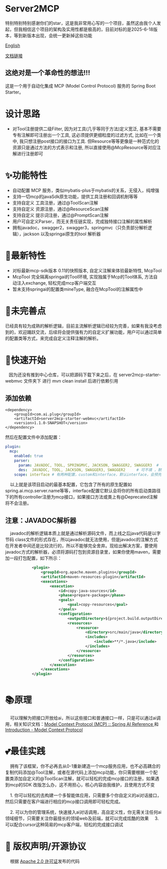 # Server2MCP

特别特别特别感谢你们的star，这是我非常用心写的一个项目，虽然这由我个人发起，但我相信这个项目的架构及实用性都是极高的，目前对标的是2025-6-18版本，等到新版本出现，会统一更新掉这些功能

[English](README.md)

[文档链接](https://theeterna.github.io/server2mcp-docs/)

## 这绝对是一个革命性的想法!!!

这是一个用于自动化集成 MCP (Model Control Protocol) 服务的 Spring Boot Starter。


# 设计思路
- 对Tool注册提供二级Filter, 因为对工具(几乎等同于方法)定义宽泛, 基本不需要专有注解即可注册出一个工具, 这必须提供更细粒度的过滤方式, 比如在一个类中, 我只想注册post接口的接口为工具. 但Resource等等更像是一种范式化的资源只是通过方法的方式表示和注册, 所以直接使用@McpResource等对应注解进行注册即可

# ✨功能特性

- 自动配置 MCP 服务，类似mybatis-plus于mybatis的关系，无侵入，纯增强
- 支持一切mcp的javaSdk原生功能，提供工具注册和回调机制等等
- 支持自定义 工具注册，通过@ToolScan注解
- 支持自定义 资源注册，通过@ResourceScan注解
- 支持自定义 提示词注册，通过@PromptScan注解
- 用户可自定义Parser，而无关责任链实现，完成独特接口注解的属性解析
- 拥有javadoc，swagger2，swagger3，springmvc（只负责部分解析逻辑），jackson 以及springai原生的tool 解析器

# ️🌟最新特性
- 对标最新mcp-sdk版本 0.11的快照版本, 自定义注解来体验最新特性, McpTool
- McpTool 完全隔离springai的Tool环境, 实现独属于Mcp的Tool体系, 方法自动注入exchange, 轻松完成mcp客户端交互
- 暂未支持springai的配置类mineType, 融合在McpTool的注解属性中

# 👀未完善点
已经具有较为成熟的解析逻辑，目前主流解析逻辑已经较为完善，如果有我没考虑到的，欢迎踊跃交流，后续将会提供强有力的自定义扩展功能，用户可以通过简单的配置类等方式，来完成自定义注释注解的解析。

# 🎯快速开始

   因为还没有推到中心仓库，可以把源码下载下来之后，在 server2mcp-starter-webmvc 文件夹下 进行 mvn clean install 后进行依赖引用

## 添加依赖

    <dependency>
        <groupId>com.ai.plug</groupId>
        <artifactId>server2mcp-starter-webmvc</artifactId>
        <version>1.1.0-SNAPSHOT</version>
    </dependency>

然后在配置文件中添加配置：

```yaml
plugin:
  mcp:
    enabled: true
    parser:
      param: JAVADOC, TOOL, SPRINGMVC, JACKSON, SWAGGER2, SWAGGER3  # 可不填 ，默认注册除JAVADOC之外的解析器
      des:  JAVADOC, TOOL, JACKSON, SWAGGER3, SWAGGER2     # 可不填 ，默认注册除JAVADOC之外的解析器
    scope: interface # 有两种配置，custom和interface，默认interface，会预先注册controller下的接口为工具；custom 则不会预先注册工具

```

    以上就是该项目启动的最基本配置，它包含了所有的原生配置如spring.ai.mcp.server.name等等，interface配置它默认会将你的所有启动类路径下的所有controller注册为mcp接口，如果接口方法或类上有@Deprecated注解将不会注册。

## 注意：JAVADOC解析器

    javadoc的解析逻辑本质上就是通过解析源码文件，而上线之后java代码是以字节码 class文件的形式存在，所以javadoc就无法使用，但是javadoc的注解方式在开发者中间还是比较流行的，所以不能够完全舍弃。现给出解决方案，要使用javadoc方式的解析器，必须将源码打包到资源目录里，如果你使用maven，需要加一段打包配置，如下所示：

```xml
            <plugin>
                <groupId>org.apache.maven.plugins</groupId>
                <artifactId>maven-resources-plugin</artifactId>
                <executions>
                    <execution>
                        <id>copy-java-sources</id>
                        <phase>prepare-package</phase>
                        <goals>
                            <goal>copy-resources</goal>
                        </goals>
                        <configuration>
                            <outputDirectory>${project.build.outputDirectory}</outputDirectory>
                            <resources>
                                <resource>
                                    <directory>src/main/java</directory>
                                    <includes>
                                        <include>**/*.java</include>
                                    </includes>
                                </resource>
                            </resources>
                        </configuration>
                    </execution>
                </executions>
            </plugin>
            
```



# 📚原理

    可以理解为把接口开放给ai，所以这些接口和普通接口一样，只是可以通过ai调用，相关知识文档：[Model Context Protocol (MCP) :: Spring AI Reference ](https://docs.spring.io/spring-ai/reference/api/mcp/mcp-overview.html) 和 [Introduction - Model Context Protocol](https://modelcontextprotocol.io/introduction)

# 💕最佳实践

    拥有了该框架，你不必再去从0-1重新建造一个mcp服务应用，也不必高耦合的复制代码添加@Tool注解，或者在源代码上添加mcp功能，你只需要根据一个配置类添加自定义的@ToolScan注解，就可以轻松的完成mcp接口的注册，如果遇到mcp的SDK 改版怎么办，这不用担心，核心内容由我维护，且使用方式不变

    1. 你可以轻松的去构建一个多智能体应用，只需要多个你自定义的ai对话接口，然后只需要在客户端进行相应的mcp接口调用即可轻松完成。

    2. 可以为你的管理系统，快速接入ai对话调用，高自定义性，你无需关注任何ai领域细节，只需要关注你最擅长的领域web及前端，就可以完成炫酷的效果
    3. 可以配合cursor这种简易的mcp客户端，轻松的完成接口调试



# 📄 版权声明/开源协议

    根据 [Apache 2.0 许可证](https://www.apache.org/licenses/LICENSE-2.0.html)发布的代码


